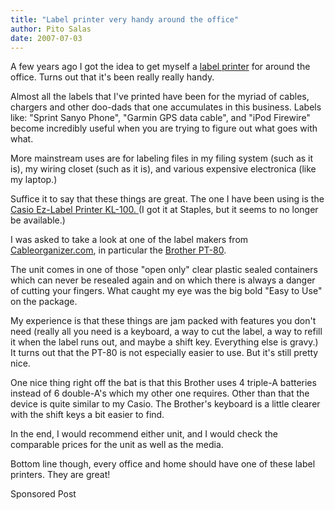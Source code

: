 ```yaml
---
title: "Label printer very handy around the office"
author: Pito Salas
date: 2007-07-03
---
```




A few years ago I got the idea to get myself a [label
printer](<http://en.wikipedia.org/wiki/Label_printer>) for around the office.
Turns out that it's been really really handy.

Almost all the labels that I've printed have been for the myriad of cables,
chargers and other doo-dads that one accumulates in this business. Labels
like: "Sprint Sanyo Phone", "Garmin GPS data cable", and "iPod Firewire"
become incredibly useful when you are trying to figure out what goes with
what.

More mainstream uses are for labeling files in my filing system (such as it
is), my wiring closet (such as it is), and various expensive electronica (like
my laptop.)

Suffice it to say that these things are great. The one I have been using is
the [Casio Ez-Label Printer KL-100.
](<http://www.casio.com/products/archive/Label_%26_Disk_Title_Printers/Label_Printers/KL-100/>)
(I got it at Staples, but it seems to no longer be available.)

I was asked to take a look at one of the label makers from
[Cableorganizer.com](<http://cableorganizer.com>), in particular the [Brother
PT-80](<http://welcome.solutions.brother.com/BSC/public/us/us/en/model_top/P-touch/80eus.html?reg=us&c=us&lang=en&prod=80eus>).

The unit comes in one of those "open only" clear plastic sealed containers
which can never be resealed again and on which there is always a danger of
cutting your fingers. What caught my eye was the big bold "Easy to Use" on the
package.

My experience is that these things are jam packed with features you don't need
(really all you need is a keyboard, a way to cut the label, a way to refill it
when the label runs out, and maybe a shift key. Everything else is gravy.) It
turns out that the PT-80 is not especially easier to use. But it's still
pretty nice.

One nice thing right off the bat is that this Brother uses 4 triple-A
batteries instead of 6 double-A's which my other one requires. Other than that
the device is quite similar to my Casio. The Brother's keyboard is a little
clearer with the shift keys a bit easier to find.

In the end, I would recommend either unit, and I would check the comparable
prices for the unit as well as the media.

Bottom line though, every office and home should have one of these label
printers. They are great!

Sponsored Post


